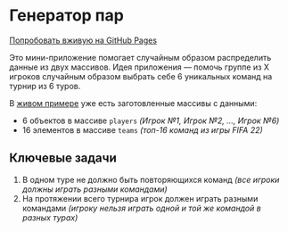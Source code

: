 # Генератор пар

[Попробовать вживую на GitHub Pages](https://tmshchk.github.io/pair-generator/)

Это мини-приложение помогает случайным образом распределить данные из двух массивов. Идея приложения — помочь группе из Х игроков случайным образом выбрать себе 6 уникальных команд на турнир из 6 туров.

В [живом примере](https://tmshchk.github.io/pair-generator/) уже есть заготовленные массивы с данными:
* 6 объектов в массиве `players` _(Игрок №1, Игрок №2, ..., Игрок №6)_
* 16 элементов в массиве `teams` _(топ-16 команд из игры FIFA 22)_

## Ключевые задачи
1. В одном туре не должно быть повторяющихся команд _(все игроки должны играть разными командами)_
2. На протяжении всего турнира игрок должен играть разными командами _(игроку нельзя играть одной и той же командой в разных турах)_
